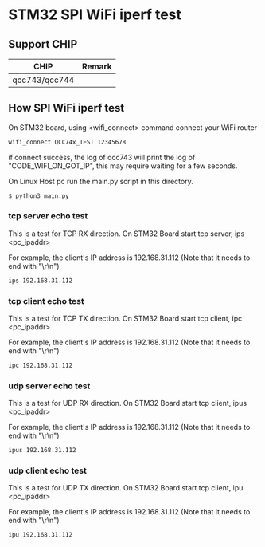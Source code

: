 # STM32 SPI WiFi iperf test

## Support CHIP

|      CHIP        | Remark |
|:----------------:|:------:|
|qcc743/qcc744       |        |

## How SPI WiFi iperf test

On STM32 board, using <wifi_connect> command connect your WiFi router

```bash
wifi_connect QCC74x_TEST 12345678
```
if connect success, the log of qcc743 will print the log of "CODE_WIFI_ON_GOT_IP", this may require waiting for a few seconds.

On Linux Host pc run the main.py script in this directory.

```bash
$ python3 main.py
```

### tcp server echo test

This is a test for TCP RX direction. On STM32 Board start tcp server, ips <pc_ipaddr>

For example, the client's IP address is 192.168.31.112 (Note that it needs to end with "\r\n")

```bash
ips 192.168.31.112
```

### tcp client echo test

This is a test for TCP TX direction. On STM32 Board start tcp client, ipc <pc_ipaddr>

For example, the client's IP address is 192.168.31.112 (Note that it needs to end with "\r\n")

```bash
ipc 192.168.31.112
```

### udp server echo test

This is a test for UDP RX direction. On STM32 Board start tcp client, ipus <pc_ipaddr>

For example, the client's IP address is 192.168.31.112 (Note that it needs to end with "\r\n")

```bash
ipus 192.168.31.112
```

### udp client echo test

This is a test for UDP TX direction. On STM32 Board start tcp client, ipu <pc_ipaddr>

For example, the client's IP address is 192.168.31.112 (Note that it needs to end with "\r\n")

```bash
ipu 192.168.31.112
```

